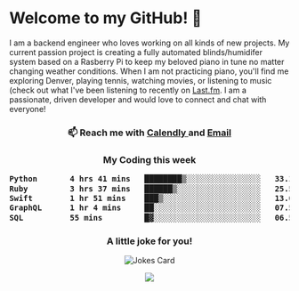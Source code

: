 <h1> Welcome to my GitHub! 👋 </h1>


  I am a backend engineer who loves working on all kinds of new projects. My current passion project is creating a fully automated blinds/humidifer system based on a Rasberry Pi to keep my beloved piano in tune no matter changing weather conditions. When I am not practicing piano, you'll find me exploring Denver, playing tennis, watching movies, or listening to music (check out what I've been listening to recently on [Last.fm](https://www.last.fm/user/mballa000). I am a passionate, driven developer and would love to connect and chat with everyone!

<h3 align = "center"> 📫 Reach me with <a href = "https://calendly.com/msbrandt00/30min"> Calendly </a> and <a href="mailto:msbrandt00@gmail.com">Email</a> 
 </h3>


 
<div align = "center"
[![Anurag's GitHub stats](https://github-readme-stats.vercel.app/api?username=mbrandt00)](https://github.com/anuraghazra/github-readme-stats)
          </div>
<h3 align="center">
  My Coding this week
<!--START_SECTION:waka-->

```txt
Python       4 hrs 41 mins   ████████▒░░░░░░░░░░░░░░░░   33.10 %
Ruby         3 hrs 37 mins   ██████▒░░░░░░░░░░░░░░░░░░   25.50 %
Swift        1 hr 51 mins    ███▒░░░░░░░░░░░░░░░░░░░░░   13.08 %
GraphQL      1 hr 4 mins     ██░░░░░░░░░░░░░░░░░░░░░░░   07.51 %
SQL          55 mins         █▓░░░░░░░░░░░░░░░░░░░░░░░   06.56 %
```

<!--END_SECTION:waka-->

### A little joke for you!

![Jokes Card](https://readme-jokes.vercel.app/api?hideBorder)

<a href="https://www.linkedin.com/in/mbrandt00/"><img src="https://img.shields.io/badge/linkedin-%230077B5.svg?&style=for-the-badge&logo=linkedin&logoColor=white" /></a>
